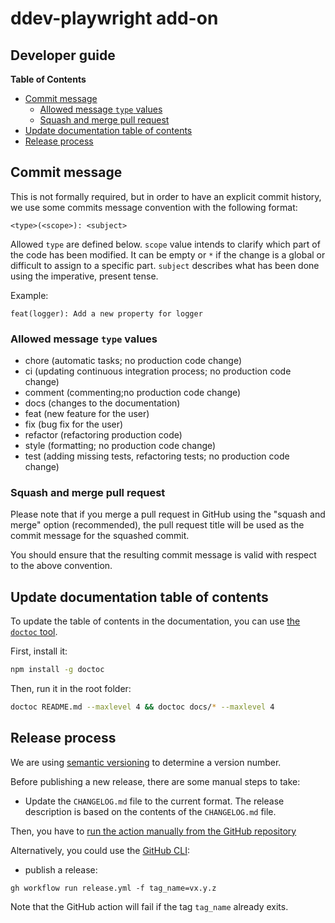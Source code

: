 # ddev-playwright add-on

## Developer guide

**Table of Contents**

<!-- START doctoc generated TOC please keep comment here to allow auto update -->
<!-- DON'T EDIT THIS SECTION, INSTEAD RE-RUN doctoc TO UPDATE -->

- [Commit message](#commit-message)
  - [Allowed message `type` values](#allowed-message-type-values)
  - [Squash and merge pull request](#squash-and-merge-pull-request)
- [Update documentation table of contents](#update-documentation-table-of-contents)
- [Release process](#release-process)

<!-- END doctoc generated TOC please keep comment here to allow auto update -->

## Commit message

This is not formally required, but in order to have an explicit commit history, we use some commits message convention with the following format:

    <type>(<scope>): <subject>

Allowed `type` are defined below.
`scope` value intends to clarify which part of the code has been modified. It can be empty or `*` if the change is a
global or difficult to assign to a specific part.
`subject` describes what has been done using the imperative, present tense.

Example:

    feat(logger): Add a new property for logger

### Allowed message `type` values

- chore (automatic tasks; no production code change)
- ci (updating continuous integration process; no production code change)
- comment (commenting;no production code change)
- docs (changes to the documentation)
- feat (new feature for the user)
- fix (bug fix for the user)
- refactor (refactoring production code)
- style (formatting; no production code change)
- test (adding missing tests, refactoring tests; no production code change)

### Squash and merge pull request

Please note that if you merge a pull request in GitHub using the "squash and merge" option (recommended), the pull request title will be used as the commit message for the squashed commit.

You should ensure that the resulting commit message is valid with respect to the above convention.

## Update documentation table of contents

To update the table of contents in the documentation, you can use [the `doctoc` tool](https://github.com/thlorenz/doctoc).

First, install it:

```bash
npm install -g doctoc
```

Then, run it in the root folder:

```bash
doctoc README.md --maxlevel 4 && doctoc docs/* --maxlevel 4
```

## Release process

We are using [semantic versioning](https://semver.org/) to determine a version number.

Before publishing a new release, there are some manual steps to take:

- Update the `CHANGELOG.md` file to the current format. The release description is based on the contents of the `CHANGELOG.md` file.

Then, you have to [run the action manually from the GitHub repository](https://github.com/ddev/github-action-add-on-test/actions/workflows/release.yml)

Alternatively, you could use the [GitHub CLI](https://github.com/cli/cli):

- publish a release:

```
gh workflow run release.yml -f tag_name=vx.y.z
```

Note that the GitHub action will fail if the tag `tag_name` already exits.
